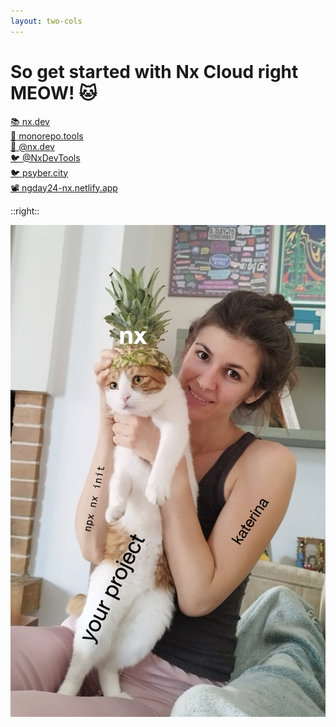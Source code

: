 ```yaml
---
layout: two-cols
---
```


# So get started with Nx Cloud right MEOW! 🐱

<div class="mt-8 space-y-4">
  <div v-click class="link-item">
       <a href="https://nx.dev" target="_blank" class="flex items-center gap-2">
 <span class="text-xl">📚</span> nx.dev
  </a>
  </div>
  
  <div v-click class="link-item">
       <a href="https://monorepo.tools" target="_blank" class="flex items-center gap-2">
    <span class="text-xl">🔧</span> monorepo.tools
  </a>
  </div>
  
  <div v-click class="link-item">
       <a href="https://bsky.app/profile/nx.dev" target="_blank" class="flex items-center gap-2">
    <span class="text-xl">🦋</span> @nx.dev
  </a>
  </div>
  
  <div v-click class="link-item">
       <a href="https://x.com/NxDevTools" target="_blank" class="flex items-center gap-2">
    <span class="text-xl">🐦</span>  @NxDevTools
  </a>
  </div>
  
  <div v-click class="link-item">
       <a href="https://psyber.city" target="_blank" class="flex items-center gap-2">
    <span class="text-xl">🐦</span> psyber.city
  </a>
  </div>
  
  <div v-click class="link-item">
       <a href="https://ngday24-nx.netlify.app/26?clicks=2" target="_blank" class="flex items-center gap-2">
    <span class="text-xl">📽️</span> ngday24-nx.netlify.app
  </a>
  </div>
</div>

::right::

<div class="h-full flex items-center justify-center">
  <div class="w-96 h-[500px] bg-gray-200 dark:bg-gray-800 rounded-lg flex items-center justify-center">
 <img 
      src="../images/nxinit.png" 
      alt="Nx init" 
    />
  </div>
</div>


<style>
.link-item {
  @apply flex items-center gap-2 text-lg hover:text-primary transition-colors duration-200 cursor-pointer;
}
</style>